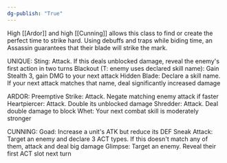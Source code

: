 ```yaml
---
dg-publish: "True"
---
```


High [[Ardor]] and high [[Cunning]] allows this class to find or create the perfect time to strike hard. Using debuffs and traps while biding time, an Assassin guarantees that their blade will strike the mark.

UNIQUE:
Sting: Attack. If this deals unblocked damage, reveal the enemy's first action in two turns
Blackout (T: enemy uses declared skill name): Gain Stealth 3, gain DMG to your next attack
Hidden Blade: Declare a skill name. If your next attack matches that name, deal significantly increased damage

ARDOR:
Preemptive Strike: Attack. Negate matching enemy attack if faster
Heartpiercer: Attack. Double its unblocked damage
Shredder: Attack. Deal double damage to block
Whet: Your next combat skill is moderately stronger

CUNNING:
Goad: Increase a unit's ATK but reduce its DEF
Sneak Attack: Target an enemy and declare 3 ACT types. If this doesn't match any of them, attack and deal big damage
Glimpse: Target an enemy. Reveal their first ACT slot next turn